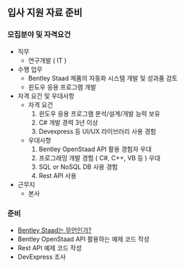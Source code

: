 ## 입사 지원 자료 준비
### 모집분야 및 자격요건
- 직무
   - 연구개발 ( IT )
- 수행 업무
   - Bentley Staad 제품의 자동화 시스템 개발 및 성과품 검토
   - 윈도우 응용 프로그램 개발
- 자격 요건 및 우대사항
   - 자격 요건
      1. 윈도우 응용 프로그램 분석/설계/개발 능력 보유
      2. C# 개발 경력 3년 이상
      3. Devexpress 등 UI/UX 라이브러리 사용 경험
   - 우대사항
      1. Bentley OpenStaad API 활용 경험자 우대
      2. 프로그래밍 개발 경험 ( C#, C++, VB 등 ) 우대
      3. SQL or NoSQL DB 사용 경험
      4. Rest API 사용 
- 근무지
   - 본사
### 준비
- [Bentley Staad는 무언인가?](https://github.com/hae92/Portfolio/blob/main/2023/%ED%98%84%EB%8C%80%20%EC%97%94%EC%A7%80%EB%8B%88%EC%96%B4%EB%A7%81/%EC%9E%90%EB%A3%8C%EC%A1%B0%EC%82%AC/Bentley%20Staad.md)
- Bentley OpenStaad API 활용하는 예제 코드 작성
- Rest API 예제 코드 작성
- DevExpress 조사
